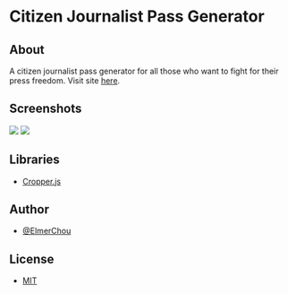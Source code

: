 # Citizen Journalist Pass Generator

## About

A citizen journalist pass generator for all those who want to fight for their press freedom.  Visit site [here](https://elmerchou.github.io/journalist_pass/).

## Screenshots

![](https://i.imgur.com/j5s5pDu.png)
![](https://i.imgur.com/COuRFKe.png)


## Libraries

- [Cropper.js](https://fengyuanchen.github.io/cropperjs/)

## Author

- [@ElmerChou](https://github.com/elmerchou)

## License

- [MIT](https://choosealicense.com/licenses/mit/)
